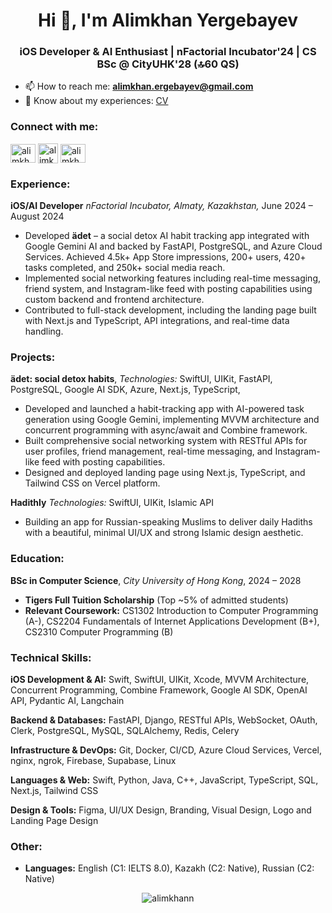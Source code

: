 <h1 align="center">Hi 👋, I'm Alimkhan Yergebayev</h1>
<h3 align="center">iOS Developer & AI Enthusiast | nFactorial Incubator'24 | CS BSc @ CityUHK'28 (🔝60 QS)</h3>

- 📫 How to reach me: **alimkhan.ergebayev@gmail.com**
- 📄 Know about my experiences: [CV]([https://drive.google.com/file/d/1ubUYRMA9NarhWVfHX7N2GY7EI5s08UjC/view?usp=sharing](https://drive.google.com/file/d/161ER_eo5pK3jmJg5MXtDoT5rQCrcci2Q/view?usp=sharing))

<h3 align="left">Connect with me:</h3>
<p align="left">
<a href="https://linkedin.com/in/alimkhan-yergebayev" target="blank"><img align="center" src="https://raw.githubusercontent.com/rahuldkjain/github-profile-readme-generator/master/src/images/icons/Social/linked-in-alt.svg" alt="alimkhan-yergebayev" height="30" width="40" /></a>
<a href="https://instagram.com/alimkhan_y" target="blank"><img align="center" src="https://raw.githubusercontent.com/rahuldkjain/github-profile-readme-generator/master/src/images/icons/Social/instagram.svg" alt="alimkhan_y" height="32" /></a>
<a href="https://t.me/alimkhan_y" target="blank"><img align="center" src="https://upload.wikimedia.org/wikipedia/commons/thumb/8/82/Telegram_logo.svg/1024px-Telegram_logo.svg.png?20220101141644" alt="alimkhan_y" height="30" width="40" /></a>
</p>

<h3 align="left">Experience:</h3>

**iOS/AI Developer**
*nFactorial Incubator, Almaty, Kazakhstan,*
June 2024 – August 2024

- Developed **ädet** – a social detox AI habit tracking app integrated with Google Gemini AI and backed by FastAPI, PostgreSQL, and Azure Cloud Services. Achieved 4.5k+ App Store impressions, 200+ users, 420+ tasks completed, and 250k+ social media reach.
- Implemented social networking features including real-time messaging, friend system, and Instagram-like feed with posting capabilities using custom backend and frontend architecture.
- Contributed to full-stack development, including the landing page built with Next.js and TypeScript, API integrations, and real-time data handling.

<h3 align="left">Projects:</h3>

**ädet: social detox habits**,
*Technologies:* SwiftUI, UIKit, FastAPI, PostgreSQL, Google AI SDK, Azure, Next.js, TypeScript,
- Developed and launched a habit-tracking app with AI-powered task generation using Google Gemini, implementing MVVM architecture and concurrent programming with async/await and Combine framework.
- Built comprehensive social networking system with RESTful APIs for user profiles, friend management, real-time messaging, and Instagram-like feed with posting capabilities.
- Designed and deployed landing page using Next.js, TypeScript, and Tailwind CSS on Vercel platform.

**Hadithly**
*Technologies:* SwiftUI, UIKit, Islamic API
- Building an app for Russian-speaking Muslims to deliver daily Hadiths with a beautiful, minimal UI/UX and strong Islamic design aesthetic.

<h3 align="left">Education:</h3>

**BSc in Computer Science**, 
*City University of Hong Kong*,
2024 – 2028
- **Tigers Full Tuition Scholarship** (Top ~5% of admitted students)
- **Relevant Coursework:** CS1302 Introduction to Computer Programming (A-), CS2204 Fundamentals of Internet Applications Development (B+), CS2310 Computer Programming (B)

<h3 align="left">Technical Skills:</h3>

**iOS Development & AI:** Swift, SwiftUI, UIKit, Xcode, MVVM Architecture, Concurrent Programming, Combine Framework, Google AI SDK, OpenAI API, Pydantic AI, Langchain

**Backend & Databases:** FastAPI, Django, RESTful APIs, WebSocket, OAuth, Clerk, PostgreSQL, MySQL, SQLAlchemy, Redis, Celery

**Infrastructure & DevOps:** Git, Docker, CI/CD, Azure Cloud Services, Vercel, nginx, ngrok, Firebase, Supabase, Linux

**Languages & Web:** Swift, Python, Java, C++, JavaScript, TypeScript, SQL, Next.js, Tailwind CSS

**Design & Tools:** Figma, UI/UX Design, Branding, Visual Design, Logo and Landing Page Design

<h3 align="left">Other:</h3>

- **Languages:** English (C1: IELTS 8.0), Kazakh (C2: Native), Russian (C2: Native)

<p align="center"> <img src=https://github-readme-stats.vercel.app/api?username=alimkhann&show_icons=true alt=alimkhann /> </p>

